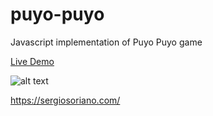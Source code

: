 # puyo-puyo
Javascript implementation of Puyo Puyo game

[Live Demo](https://sergiss.github.io/puyo-puyo/)

![alt text](https://raw.githubusercontent.com/sergiss/puyo-puyo/master/puyopuyo.png)

https://sergiosoriano.com/

